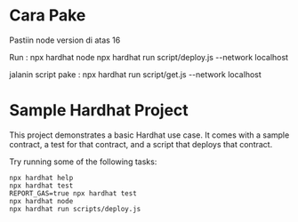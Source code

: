 # Cara Pake
Pastiin node version di atas 16

Run :
npx hardhat node
npx hardhat run script/deploy.js --network localhost

jalanin script pake :
npx hardhat run script/get.js --network localhost

# Sample Hardhat Project

This project demonstrates a basic Hardhat use case. It comes with a sample contract, a test for that contract, and a script that deploys that contract.

Try running some of the following tasks:

```shell
npx hardhat help
npx hardhat test
REPORT_GAS=true npx hardhat test
npx hardhat node
npx hardhat run scripts/deploy.js
```


